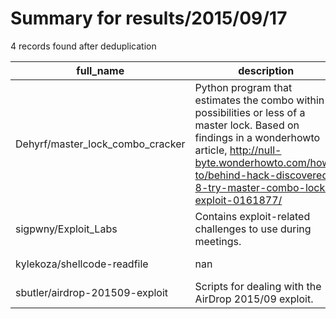 
# Summary for results/2015/09/17
    
4 records found after deduplication

| full_name | description | html_url | matched_list | matched_count | pushed_at | size | stargazers_count | language | forks_count |
|----------------------------------|----------------------------------------------------------------------------------------------------------------------------------------------------------------------------------------------------------------------------------------------|-----------------------------------------------------|----------------|-----------------|---------------------------|--------|--------------------|------------|---------------|
| Dehyrf/master_lock_combo_cracker | Python program that estimates the combo within 8 possibilities or less of a master lock. Based on findings in a wonderhowto article, http://null-byte.wonderhowto.com/how-to/behind-hack-discovered-8-try-master-combo-lock-exploit-0161877/ | https://github.com/Dehyrf/master_lock_combo_cracker | ['exploit'] | 1 | 2015-09-17 02:38:41+00:00 | 180 | 2 | Python | 0 |
| sigpwny/Exploit_Labs | Contains exploit-related challenges to use during meetings. | https://github.com/sigpwny/Exploit_Labs | ['exploit'] | 1 | 2015-09-17 23:37:04+00:00 | 295 | 4 | C | 5 |
| kylekoza/shellcode-readfile | nan | https://github.com/kylekoza/shellcode-readfile | ['shellcode'] | 1 | 2015-09-17 20:04:41+00:00 | 112 | 0 | Assembly | 0 |
| sbutler/airdrop-201509-exploit | Scripts for dealing with the AirDrop 2015/09 exploit. | https://github.com/sbutler/airdrop-201509-exploit | ['exploit'] | 1 | 2015-09-17 23:26:48+00:00 | 1520 | 0 | Shell | 0 |

